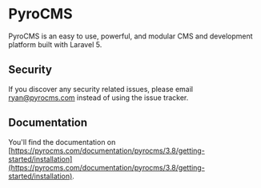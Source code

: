 # PyroCMS

PyroCMS is an easy to use, powerful, and modular CMS and development platform built with Laravel 5.

## Security

If you discover any security related issues, please email ryan@pyrocms.com instead of using the issue tracker.

## Documentation

You'll find the documentation on [https://pyrocms.com/documentation/pyrocms/3.8/getting-started/installation](https://pyrocms.com/documentation/pyrocms/3.8/getting-started/installation).

